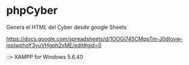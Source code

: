 # phpCyber
Genera el HTML del Cyber desde google Sheets


https://docs.google.com/spreadsheets/d/1OOGi745CMppTm-J0dIovw-josIwphoY3yuVHgph2xME/edit#gid=0

::> XAMPP for Windows 5.6.40

